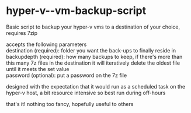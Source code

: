 # hyper-v--vm-backup-script
Basic script to backup your hyper-v vms to a destination of your choice, requires 7zip  
  
accepts the following parameters  
destination (required): folder you want the back-ups to finally reside in  
backupdepth (required): how many backups to keep, if there's more than this many 7z files in the destination it will iteratively delete the oldest file until it meets the set value  
password (optional): put a password on the 7z file  
  
designed with the expectation that it would run as a scheduled task on the hyper-v host, a bit resource intensive so best run during off-hours  
  
that's it! nothing too fancy, hopefully useful to others
